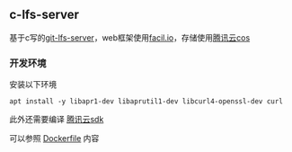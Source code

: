 ## c-lfs-server

基于c写的[git-lfs-server](https://github.com/git-lfs/git-lfs/)，web框架使用[facil.io](facil.io)，存储使用[腾讯云cos](https://github.com/tencentyun/cos-c-sdk-v5)


### 开发环境

安装以下环境


```shell
apt install -y libapr1-dev libaprutil1-dev libcurl4-openssl-dev curl
```

此外还需要编译 [腾讯云sdk](https://github.com/tencentyun/cos-c-sdk-v5)


可以参照 [Dockerfile](Dockerfile) 内容
